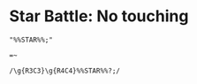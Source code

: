 # Star Battle: No touching

<!-- %% svg-grid: code -->
<!-- %% hide           -->

~~~~
"%%STAR%%;"

=~

/\g{R3C3}\g{R4C4}%%STAR%%?;/
~~~~
